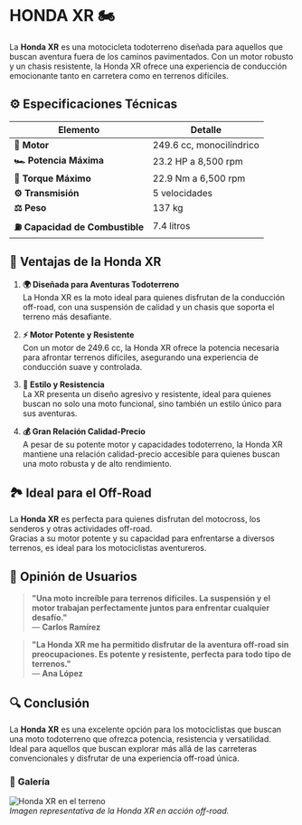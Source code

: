 # **HONDA XR** 🏍️

La **Honda XR** es una motocicleta todoterreno diseñada para aquellos que buscan aventura fuera de los caminos pavimentados. Con un motor robusto y un chasis resistente, la Honda XR ofrece una experiencia de conducción emocionante tanto en carretera como en terrenos difíciles.

## ⚙️ **Especificaciones Técnicas**

| **Elemento**                    | **Detalle**              |
| ------------------------------- | ------------------------ |
| **🔧 Motor**                    | 249.6 cc, monocilíndrico |
| **🏎️ Potencia Máxima**          | 23.2 HP a 8,500 rpm      |
| **🔄 Torque Máximo**            | 22.9 Nm a 6,500 rpm      |
| **⚙️ Transmisión**              | 5 velocidades            |
| **⚖️ Peso**                     | 137 kg                   |
| **⛽ Capacidad de Combustible** | 7.4 litros               |

## 🌟 **Ventajas de la Honda XR**

1. **🌍 Diseñada para Aventuras Todoterreno**  
   La Honda XR es la moto ideal para quienes disfrutan de la conducción off-road, con una suspensión de calidad y un chasis que soporta el terreno más desafiante.

2. **⚡ Motor Potente y Resistente**  
   Con un motor de 249.6 cc, la Honda XR ofrece la potencia necesaria para afrontar terrenos difíciles, asegurando una experiencia de conducción suave y controlada.

3. **🎨 Estilo y Resistencia**  
   La XR presenta un diseño agresivo y resistente, ideal para quienes buscan no solo una moto funcional, sino también un estilo único para sus aventuras.

4. **💰 Gran Relación Calidad-Precio**  
   A pesar de su potente motor y capacidades todoterreno, la Honda XR mantiene una relación calidad-precio accesible para quienes buscan una moto robusta y de alto rendimiento.

## 🏞️ **Ideal para el Off-Road**

La **Honda XR** es perfecta para quienes disfrutan del motocross, los senderos y otras actividades off-road.  
Gracias a su motor potente y su capacidad para enfrentarse a diversos terrenos, es ideal para los motociclistas aventureros.

## 💬 **Opinión de Usuarios**

> **"Una moto increíble para terrenos difíciles. La suspensión y el motor trabajan perfectamente juntos para enfrentar cualquier desafío."**  
> — **Carlos Ramírez**

> **"La Honda XR me ha permitido disfrutar de la aventura off-road sin preocupaciones. Es potente y resistente, perfecta para todo tipo de terrenos."**  
> — **Ana López**

## 🔍 **Conclusión**

La **Honda XR** es una excelente opción para los motociclistas que buscan una moto todoterreno que ofrezca potencia, resistencia y versatilidad.  
Ideal para aquellos que buscan explorar más allá de las carreteras convencionales y disfrutar de una experiencia off-road única.

### 📸 **Galería**

![Honda XR en el terreno](https://lamoto.com.ar/wp-content/uploads/2022/06/on-off-contra-Honda-XR150-Haojue-NK150-accion-tierra.jpg)  
_Imagen representativa de la Honda XR en acción off-road._
